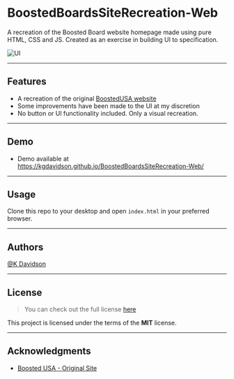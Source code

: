# BoostedBoardsSiteRecreation-Web

A recreation of the Boosted Board website homepage made using pure HTML, CSS and JS. Created as an exercise in building UI to specification.

![UI](https://i.postimg.cc/26MKmZqk/ezgif-4-53eed4798a.gif)

---

## Features

-   A recreation of the original [BoostedUSA website](https://boostedusa.com/)
-   Some improvements have been made to the UI at my discretion
-   No button or UI functionality included. Only a visual recreation.

---

## Demo

-   Demo available at https://kgdavidson.github.io/BoostedBoardsSiteRecreation-Web/

---

## Usage

Clone this repo to your desktop and open `index.html` in your preferred browser.

---

## Authors

[@K Davidson](mailto:kaushdavidson@icloud.com)

---

## License

> You can check out the full license [here](LICENSE)

This project is licensed under the terms of the **MIT** license.

---

## Acknowledgments

-   [Boosted USA - Original Site](https://boostedusa.com/)
